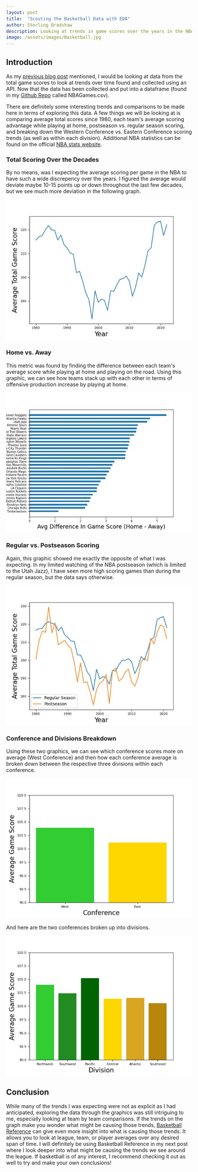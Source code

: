 ```yaml
---
layout: post
title:  "Scouting the Basketball Data with EDA"
author: Sterling Bradshaw
description: Looking at trends in game scores over the years in the NBA
image: /assets/images/Basketball.jpg
---
```


## Introduction
As my [previous blog post](https://sterling-bradshaw.github.io/my386blog/2023/03/15/Data-Gather.html) mentioned, I would be looking at data from the total game scores to look at trends over time found and collected using an API. Now that the data has been collected and put into a dataframe (found in my [Github Repo](https://github.com/sterling-bradshaw/386Project) called NBAGames.csv).

There are definitely some interesting trends and comparisons to be made here in terms of exploring this data. A few things we will be looking at is comparing average total scores since 1980, each team's average scoring advantage while playing at home, postseason vs. regular season scoring, and breaking down the Western Conference vs. Eastern Conference scoring trends (as well as within each division). Additional NBA statistics can be found on the official [NBA stats website](https://www.nba.com/stats).

### Total Scoring Over the Decades
By no means, was I expecting the average scoring per game in the NBA to have such a wide discrepency over the years. I figured the average would deviate maybe 10-15 points up or down throughout the last few decades, but we see much more deviation in the following graph.

![Decades](https://raw.githubusercontent.com/sterling-bradshaw/my386blog/main/assets/images/decades.jpg)

### Home vs. Away
This metric was found by finding the difference between each team's average score while playing at home and playing on the road. Using this graphic, we can see how teams stack up with each other in terms of offensive production increase by playing at home.

![HomevsAway](https://raw.githubusercontent.com/sterling-bradshaw/my386blog/main/assets/images/scorediff.jpg)

### Regular vs. Postseason Scoring
Again, this graphic showed me exactly the opposite of what I was expecting. In my limited watching of the NBA postseason (which is limited to the Utah Jazz), I have seen more high scoring games than during the regular season, but the data says otherwise.

![Postseason](https://raw.githubusercontent.com/sterling-bradshaw/my386blog/main/assets/images/RegvsPost.jpg)

### Conference and Divisions Breakdown
Using these two graphics, we can see which conference scores more on average (West Conference) and then how each conference average is broken down between the respective three divisions within each conference.

![Conference](https://raw.githubusercontent.com/sterling-bradshaw/my386blog/main/assets/images/conferences.jpg)

And here are the two conferences broken up into divisions.

![Division](https://raw.githubusercontent.com/sterling-bradshaw/my386blog/main/assets/images/divisions.jpg)


## Conclusion
While many of the trends I was expecting were not as explicit as I had anticipated, exploring the data through the graphics was still intriguing to me, especially looking at team by team comparisons. If the trends on the graph make you wonder what might be causing those trends, [Basketball Reference](https://www.basketball-reference.com) can give even more insight into what is causing those trends. It allows you to look at league, team, or player averages over any desired span of time. I will definitely be using Basketball Reference in my next post where I look deeper into what might be causing the trends we see around the league. If basketball is of any interest, I recommend checking it out as well to try and make your own conclusions!